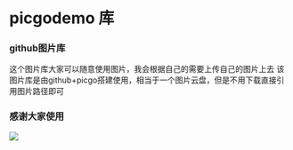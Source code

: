 # picgodemo 库
### github图片库
  这个图片库大家可以随意使用图片，我会根据自己的需要上传自己的图片上去
  该图片库是由github+picgo搭建使用，相当于一个图片云盘，但是不用下载直接引用图片路径即可
### 感谢大家使用
![](https://cdn.jsdelivr.net/gh/YangPiKaQiu/picgodemo/img/202208291013392.jpg)

